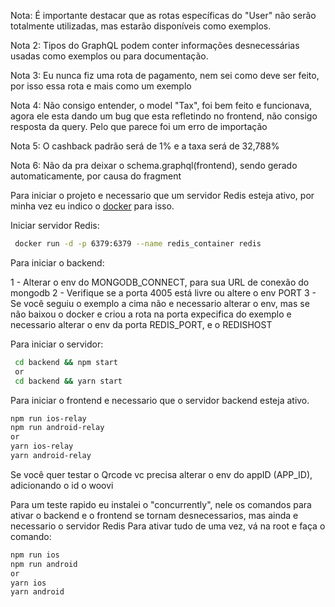 Nota: É importante destacar que as rotas específicas do "User" não serão totalmente utilizadas, mas estarão disponíveis como exemplos.

Nota 2: Tipos do GraphQL podem conter informações desnecessárias usadas como exemplos ou para documentação.

Nota 3: Eu nunca fiz uma rota de pagamento, nem sei como deve ser feito, por isso essa rota e mais como um exemplo

Nota 4: Não consigo entender, o model "Tax", foi bem feito e funcionava, agora ele esta dando um bug que esta refletindo no frontend, não consigo resposta da query. Pelo que parece foi um erro de importação

Nota 5: O cashback padrão será de 1% e a taxa será de 32,788%

Nota 6: Não da pra deixar o schema.graphql(frontend), sendo gerado automaticamente, por causa do fragment

Para iniciar o projeto e necessario que um servidor Redis esteja ativo, por minha vez eu indico o [docker](https://www.docker.com/) para isso.

Iniciar servidor Redis:

```bash
 docker run -d -p 6379:6379 --name redis_container redis
```

Para iniciar o backend:

1 - Alterar o env do MONGODB_CONNECT, para sua URL de conexão do mongodb
2 - Verifique se a porta 4005 está livre ou altere o env PORT
3 - Se você seguiu o exemplo a cima não e necessario alterar o env, mas se não baixou o docker e criou a rota na porta expecifica do exemplo e necessario alterar o env da porta REDIS_PORT, e o REDISHOST

Para iniciar o servidor:

```bash
 cd backend && npm start
 or
 cd backend && yarn start
```

Para iniciar o frontend e necessario que o servidor backend esteja ativo.

```bash
npm run ios-relay
npm run android-relay
or
yarn ios-relay
yarn android-relay
```

Se você quer testar o Qrcode vc precisa alterar o env do appID (APP_ID), adicionando o id o woovi

Para um teste rapido eu instalei o "concurrently", nele os comandos para ativar o backend e o frontend se tornam desnecessarios, mas ainda e necessario o servidor Redis
Para ativar tudo de uma vez, vá na root e faça o comando:

```bash
npm run ios
npm run android
or
yarn ios
yarn android
```
